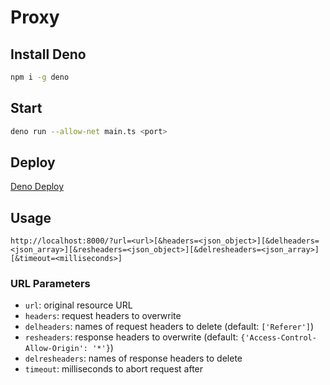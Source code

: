 # Proxy

## Install Deno
```bash
npm i -g deno
```

## Start
```bash
deno run --allow-net main.ts <port>
```

## Deploy
[Deno Deploy](https://deno.com/deploy)

## Usage
```url
http://localhost:8000/?url=<url>[&headers=<json_object>][&delheaders=<json_array>][&resheaders=<json_object>][&delresheaders=<json_array>][&timeout=<milliseconds>]
```

### URL Parameters
- `url`: original resource URL
- `headers`: request headers to overwrite
- `delheaders`: names of request headers to delete (default: `['Referer']`)
- `resheaders`: response headers to overwrite (default: `{'Access-Control-Allow-Origin': '*'}`)
- `delresheaders`: names of response headers to delete
- `timeout`: milliseconds to abort request after
